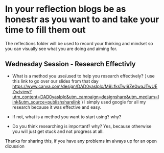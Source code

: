 # In your reflection blogs be as honestr as you want to and take your time to fill them out
The reflections folder will be used to record your thinking and mindset so you can visually see what you are doing and aiming for.

## Wednesday Session - Research Effectivly
- What is a method you use/used to help you research effectively? ( use this link to go over our slides from that day https://www.canva.com/design/DAD0yasIplc/M9LfksTwl9Ze0waJTwUEZw/view?utm_content=DAD0yasIplc&utm_campaign=designshare&utm_medium=link&utm_source=publishsharelink )
I simply used google for all my research because it was effective and easy.
- If not, what is a method you want to start using? why?

- Do you think researching is important? why?
Yes, because otherwise you will just get stuck and not progress at all.


Thanks for sharing this, if you have any problems im always up for an open dicussion